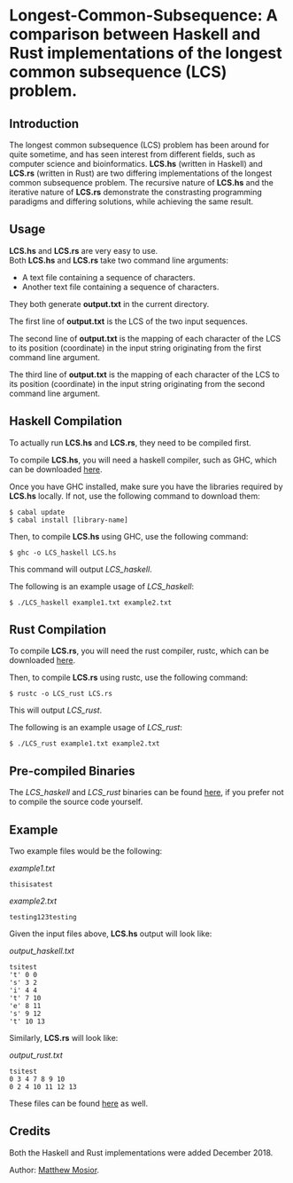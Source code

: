 # Longest-Common-Subsequence: A comparison between Haskell and Rust implementations of the longest common subsequence (LCS) problem.

## Introduction

The longest common subsequence (LCS) problem has been around for quite sometime, and has seen interest from different fields, such as computer science and bioinformatics.  **LCS.hs** (written in Haskell) and **LCS.rs** (written in Rust) are two differing implementations of the longest common subsequence problem.  The recursive nature of **LCS.hs** and the iterative nature of **LCS.rs** demonstrate the constrasting programming paradigms and differing solutions, while achieving the same result.

## Usage

**LCS.hs** and **LCS.rs** are very easy to use.  
Both **LCS.hs** and **LCS.rs** take two command line arguments: 
- A text file containing a sequence of characters.
- Another text file containing a sequence of characters.

They both generate **output.txt** in the current directory.

The first line of **output.txt** is the LCS of the two input sequences.

The second line of **output.txt** is the mapping of each character of the LCS to its position (coordinate) in the input string originating from the first command line argument.

The third line of **output.txt** is the mapping of each character of the LCS to its position (coordinate) in the input string originating from the second command line argument.

## Haskell Compilation

To actually run **LCS.hs** and **LCS.rs**, they need to be compiled first.

To compile **LCS.hs**, you will need a haskell compiler, such as GHC, which can be downloaded [here](https://www.haskell.org/downloads).

Once you have GHC installed, make sure you have the libraries required by **LCS.hs** locally.  If not, use the following command to download them:

```
$ cabal update
$ cabal install [library-name]
```

Then, to compile **LCS.hs** using GHC, use the following command:

```
$ ghc -o LCS_haskell LCS.hs
```

This command will output _LCS_haskell_.

The following is an example usage of _LCS_haskell_:

```
$ ./LCS_haskell example1.txt example2.txt
```

## Rust Compilation

To compile **LCS.rs**, you will need the rust compiler, rustc, which can be downloaded [here](https://www.rust-lang.org/learn/get-started).

Then, to compile **LCS.rs** using rustc, use the following command:

```
$ rustc -o LCS_rust LCS.rs
```

This will output _LCS_rust_.

The following is an example usage of _LCS_rust_:

```
$ ./LCS_rust example1.txt example2.txt
```

## Pre-compiled Binaries

The _LCS_haskell_ and _LCS_rust_ binaries can be found [here](https://github.com/Matthew-Mosior/Longest-Common-Subsequence/tree/master/bin), if you prefer not to compile the source code yourself.

## Example

Two example files would be the following:

_example1.txt_

```
thisisatest
```

_example2.txt_

```
testing123testing
```

Given the input files above, **LCS.hs** output will look like:

_output_haskell.txt_

```
tsitest  
't' 0 0  
's' 3 2  
'i' 4 4  
't' 7 10 
'e' 8 11 
's' 9 12 
't' 10 13
```

Similarly, **LCS.rs** will look like:

_output_rust.txt_

```
tsitest
0 3 4 7 8 9 10
0 2 4 10 11 12 13
```

These files can be found [here](https://github.com/Matthew-Mosior/Longest-Common-Subsequence/tree/master/examples) as well.

## Credits

Both the Haskell and Rust implementations were added December 2018.

Author: [Matthew Mosior](https://github.com/Matthew-Mosior).

